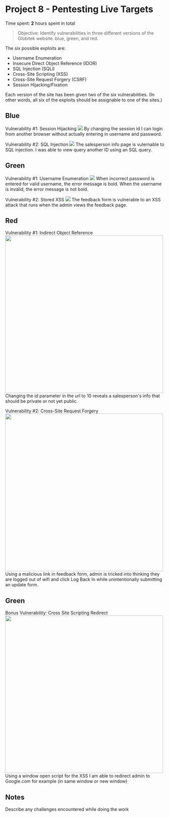 # Project 8 - Pentesting Live Targets

Time spent: **2** hours spent in total

> Objective: Identify vulnerabilities in three different versions of the Globitek website: blue, green, and red.

The six possible exploits are:
* Username Enumeration
* Insecure Direct Object Reference (IDOR)
* SQL Injection (SQLi)
* Cross-Site Scripting (XSS)
* Cross-Site Request Forgery (CSRF)
* Session Hijacking/Fixation

Each version of the site has been given two of the six vulnerabilities. (In other words, all six of the exploits should be assignable to one of the sites.)

## Blue

Vulnerability #1: Session Hijacking
<img src="blob:https://imgur.com/e807bcfe-b361-4e76-844b-c70539c13939"></img>
By changing the session id I can login from another browser without actually entering in username and password.

Vulnerability #2: SQL Injection
<img src="https://i.imgur.com/of4S5oa.gif"></img>
The salesperson info page is vulernable to SQL injection. I was able to view query another ID using an SQL query.


## Green

Vulnerability #1: Username Enumeration
<img src="https://i.imgur.com/xZbbYdM.gif"></img>
When incorrect password is entered for valid username, the error message is bold.
When the username is invalid, the error message is not bold.

Vulnerability #2: Stored XSS
<img src="https://i.imgur.com/Er3O35x.gif"></img>
The feedback form is vulnerable to an XSS attack that runs when the admin views the feedback page.


## Red

Vulnerability #1: Indirect Object Reference
<img src="https://i.imgur.com/QEC3JjB.gif" width="500"></img>
Changing the id parameter in the url to 10 reveals a salesperson's info that should be private or not yet public.

Vulnerability #2: Cross-Site Request Forgery
<img src="https://i.imgur.com/PsVj0Ih.gif" width="500"></img>
Using a malicious link in feedback form, admin is tricked into thinking they are logged
out of wifi and click Log Back In while unintentionally submitting an update form.

## Green
Bonus Vulnerability: Cross Site Scripting Redirect
<img src="https://i.imgur.com/yrLQmzi.gif" width="500"></img>
Using a window open script for the XSS I am able to redirect admin to Google.com for example (in same window or new window)

## Notes

Describe any challenges encountered while doing the work
